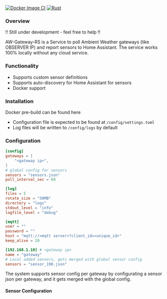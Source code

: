 [![Docker Image CI](https://github.com/ptorsten/aw-gateway-rs/actions/workflows/docker-image.yml/badge.svg)](https://github.com/ptorsten/aw-gateway-rs/actions/workflows/docker-image.yml) [![Rust](https://github.com/ptorsten/aw-gateway-rs/actions/workflows/rust.yml/badge.svg)](https://github.com/ptorsten/aw-gateway-rs/actions/workflows/rust.yml)

### Overview

!! Still under development - feel free to help !!

AW-Gateway-RS is a Service to poll Ambient Weather gateways (like OBSERVER IP) and report sensors to Home Assistant. The service works 100% locally without any cloud service.

### Functionality

- Supports custom sensor definitions
- Supports auto-discovery for Home Assistant for sensors
- Docker support

### Installation

Docker pre-build can be found here

- Configuration file is expected to be found at ```/config/settings.toml```
- Log files will be written to ```/config/logs``` by default

### Configuration

```toml
[config]
gateways = [
    "<gateway ip>",
]
# global config for sensors
sensors = "sensors.json"
poll_interval_sec = 60

[log]
files = 5
rotate_size = "50MB"
directory = "logs"
stdout_level = "info"
logfile_level = "debug"

[mqtt]
user = ""
password = ""
host = "mqtt://<mqtt server>?client_id=<unique_id>"
keep_alive = 20

[192.168.1.10] # <gateway ip>
name = "gateway"
# Local added sensors, gets merged with global sensor config
sensors = "sensor_190.json"

```

The system supports sensor config per gateway by configurating a sensor json per gateway, and it gets merged with the global config.

#### Sensor Configuration

